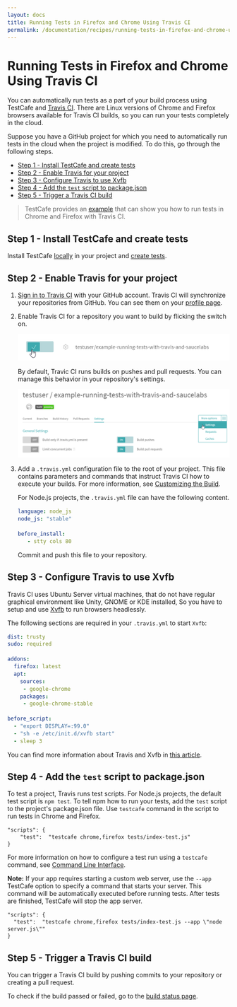 ```yaml
---
layout: docs
title: Running Tests in Firefox and Chrome Using Travis CI
permalink: /documentation/recipes/running-tests-in-firefox-and-chrome-using-travis-ci.html
---
```

# Running Tests in Firefox and Chrome Using Travis CI

You can automatically run tests as a part of your build process using TestCafe and [Travis CI](https://travis-ci.org/).
There are Linux versions of Chrome and Firefox browsers available for Travis CI builds, so you can run your tests completely in the cloud.

Suppose you have a GitHub project for which you need to automatically run tests in the cloud when the project is modified. To do this, go through the following steps.

* [Step 1 - Install TestCafe and create tests](#step-1---install-testcafe-and-create-tests)
* [Step 2 - Enable Travis for your project](#step-2---enable-travis-for-your-project)
* [Step 3 - Configure Travis to use Xvfb](#step-3---configure-travis-to-use-xvfb)
* [Step 4 - Add the `test` script to package.json](#step-4---add-the-test-script-to-packagejson)
* [Step 5 - Trigger a Travis CI build](#step-5---trigger-a-travis-ci-build)

> TestCafe provides an [example](https://github.com/DevExpress/testcafe/tree/master/examples/running-tests-in-firefox-and-chrome-using-travis-ci/) that can show you how to run tests in Chrome and Firefox with Travis CI.

## Step 1 - Install TestCafe and create tests

Install TestCafe [locally](../using-testcafe/installing-testcafe.md#locally) in your project and [create tests](../getting-started/index.md#creating-a-test).

## Step 2 - Enable Travis for your project

1. [Sign in to Travis CI](https://travis-ci.org/auth) with your GitHub account. Travis CI will synchronize your repositories from GitHub. You can see them on your [profile page](https://travis-ci.org/profile).
2. Enable Travis CI for a repository you want to build by flicking the switch on.

     ![Enable Travis for a repository](../../images/travis-step-2-2.png)

     By default, Travic CI runs builds on pushes and pull requests. You can manage this behavior in your repository's settings.

     ![Enable builds](../../images/travis-step-2-4.png)

3. Add a `.travis.yml` configuration file to the root of your project. This file contains parameters and commands that instruct Travis CI how to execute your builds. For more information, see [Customizing the Build](https://docs.travis-ci.com/user/customizing-the-build).

     For Node.js projects, the `.travis.yml` file can have the following content.

     ```yaml
     language: node_js
     node_js: "stable"
  
     before_install:
        - stty cols 80
     ```

     Commit and push this file to your repository.

## Step 3 - Configure Travis to use Xvfb

Travis CI uses Ubuntu Server virtual machines, that do not have regular graphical environment like Unity, GNOME or KDE installed, So you have to setup and use [Xvfb](https://www.x.org/archive/X11R7.6/doc/man/man1/Xvfb.1.xhtml) to run browsers headlessly.

The following sections are required in your `.travis.yml` to start `Xvfb`:

```yaml
dist: trusty
sudo: required

addons:
  firefox: latest
  apt:
    sources:
     - google-chrome
    packages:
     - google-chrome-stable

before_script:
  - "export DISPLAY=:99.0"
  - "sh -e /etc/init.d/xvfb start"
  - sleep 3
```

You can find more information about Travis and Xvfb in [this article](https://docs.travis-ci.com/user/gui-and-headless-browsers/#Using-xvfb-to-Run-Tests-That-Require-a-GUI).

## Step 4 - Add the `test` script to package.json

To test a project, Travis runs test scripts. For Node.js projects, the default test script is `npm test`.
To tell npm how to run your tests, add the `test` script to the project's package.json file. Use `testcafe` command in the script to run tests in Chrome and Firefox.

```text
"scripts": {
    "test":  "testcafe chrome,firefox tests/index-test.js"
}
```

For more information on how to configure a test run using a `testcafe` command, see [Command Line Interface](../using-testcafe/command-line-interface.md).

**Note:** If your app requires starting a custom web server, use the `--app` TestCafe option to specify a command that starts your server.
This command will be automatically executed before running tests. After tests are finished, TestCafe will stop the app server.

```text
"scripts": {
  "test":  "testcafe chrome,firefox tests/index-test.js --app \"node server.js\""
}
```

## Step 5 - Trigger a Travis CI build

You can trigger a Travis CI build by pushing commits to your repository or creating a pull request.

To check if the build passed or failed, go to the [build status page](https://travis-ci.org/repositories).
